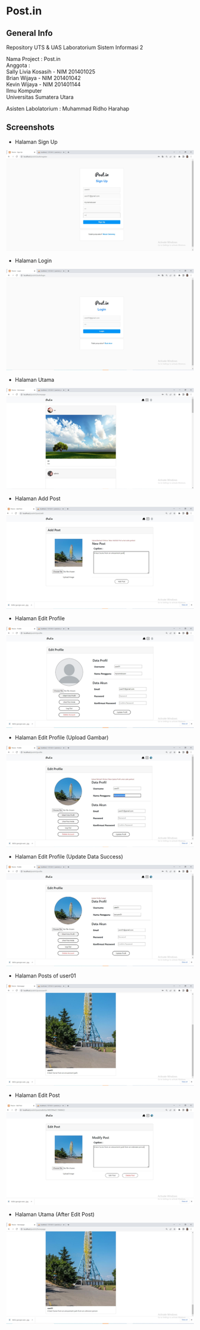 # Post.in

## General Info
Repository UTS & UAS Laboratorium Sistem Informasi 2  

Nama Project : Post.in  
Anggota :  
Sally Livia Kosasih - NIM 201401025  
Brian Wijaya - NIM 201401042  
Kevin Wijaya - NIM 201401144  
Ilmu Komputer  
Universitas Sumatera Utara  

Asisten Labolatorium : Muhammad Ridho Harahap  

## Screenshots
* Halaman Sign Up

![alt text](https://github.com/briannzw/Lab_SI2_Postin/blob/master/Screenshot/Screenshot_1.jpeg "Screenshot Sign Up Page")

* Halaman Login

![alt text](https://github.com/briannzw/Lab_SI2_Postin/blob/master/Screenshot/Screenshot_2.jpeg "Screenshot Login Page")

* Halaman Utama

![alt text](https://github.com/briannzw/Lab_SI2_Postin/blob/master/Screenshot/Screenshot_3.jpeg "Screenshot Homepage")

* Halaman Add Post

![alt text](https://github.com/briannzw/Lab_SI2_Postin/blob/master/Screenshot/Screenshot_4.jpeg "Screenshot Add Post Page")

* Halaman Edit Profile

![alt text](https://github.com/briannzw/Lab_SI2_Postin/blob/master/Screenshot/Screenshot_5.jpeg "Screenshot Edit Profile Page")

* Halaman Edit Profile (Upload Gambar)

![alt text](https://github.com/briannzw/Lab_SI2_Postin/blob/master/Screenshot/Screenshot_6.jpeg "Screenshot Upload Profile Page")

* Halaman Edit Profile (Update Data Success)

![alt text](https://github.com/briannzw/Lab_SI2_Postin/blob/master/Screenshot/Screenshot_7.jpeg "Screenshot Update Profile Page")

* Halaman Posts of user01

![alt text](https://github.com/briannzw/Lab_SI2_Postin/blob/master/Screenshot/Screenshot_8.jpeg "Screenshot Posts of user01 Page")

* Halaman Edit Post

![alt text](https://github.com/briannzw/Lab_SI2_Postin/blob/master/Screenshot/Screenshot_9.jpeg "Screenshot Edit Post Page")

* Halaman Utama (After Edit Post)

![alt text](https://github.com/briannzw/Lab_SI2_Postin/blob/master/Screenshot/Screenshot_10.jpeg "Screenshot Homepage After Edit")

